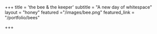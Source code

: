 +++
title = 'the bee <span class="dark-red">&</span> the keeper'
subtitle = "A new day of whitespace"
layout = "honey"
featured ="/images/bee.png"
featured_link = "/portfolio/bees"

+++
